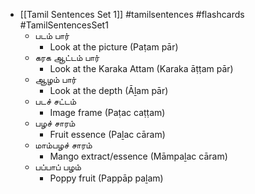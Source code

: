 - [[Tamil Sentences Set 1]] #tamilsentences #flashcards #TamilSentencesSet1
    - படம் பார் 
        - Look at the picture (Paṭam pār)
    - கரக ஆட்டம் பார் 
        - Look at the Karaka Attam (Karaka āṭṭam pār)
    - ஆழம் பார் 
        - Look at the depth (Āḻam pār)
    - படச் சட்டம் 
        - Image frame (Paṭac caṭṭam)
    - பழச் சாரம் 
        - Fruit essence (Paḻac cāram)
    - மாம்பழச் சாரம் 
        - Mango extract/essence (Māmpaḻac cāram)
    - பப்பாப் பழம் 
        - Poppy fruit (Pappāp paḻam)
